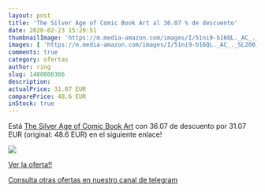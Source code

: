 ```yaml
---
layout: post
title: 'The Silver Age of Comic Book Art al 36.07 % de descuento'
date: 2020-02-23 15:29:51
thumbnailImage: 'https://m.media-amazon.com/images/I/51ni9-b16QL._AC_._SL200_.jpg'
images: [ 'https://m.media-amazon.com/images/I/51ni9-b16QL._AC_._SL200_.jpg' ]
comments: true
category: ofertas
author: ring
slug: 1480806366
description:
actualPrice: 31.07 EUR
comparePrice: 48.6 EUR
inStock: true
---
```


Está [The Silver Age of Comic Book Art](https://www.amazon.com/dp/1480806366/?tag=redken08-20) con 36.07 de descuento por 31.07 EUR (original: 48.6 EUR) en el siguiente enlace!

[![](https://m.media-amazon.com/images/I/51ni9-b16QL._AC_._SL200_.jpg)](https://www.amazon.com/dp/1480806366/?tag=redken08-20)

[Ver la oferta!!](https://www.amazon.com/dp/1480806366/?tag=redken08-20)

[Consulta otras ofertas en nuestro canal de telegram](https://t.me/s/ofertas25)
